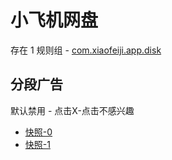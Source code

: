 # 小飞机网盘

存在 1 规则组 - [com.xiaofeiji.app.disk](/src/apps/com.xiaofeiji.app.disk.ts)

## 分段广告

默认禁用 - 点击X-点击不感兴趣

- [快照-0](https://i.gkd.li/import/13857392)
- [快照-1](https://i.gkd.li/import/13857537)
